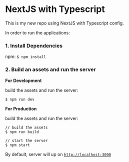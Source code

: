 # NextJS with Typescript
This is my new repo using NextJS with Typescript config.

In order to run the applications:

### 1. Install Dependencies

  npm: `$ npm install`

### 2. Build an assets and run the server

**For Development**

build the assets and run the server:

   `$ npm run dev`

**For Production**

build the assets and run the server:

   ```
   // build the assets
   $ npm run build

   // start the server
   $ npm start
   ```

By default, server will up on [`http://localhost:3000`](http://localhost:3000)
